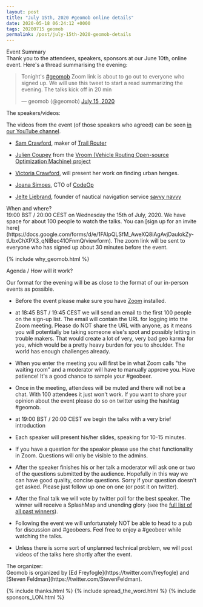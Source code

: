 ```yaml
--- 
layout: post
title: "July 15th, 2020 #geomob online details"
date: 2020-05-18 06:24:12 +0000
tags: 20200715 geomob
permalink: /post/july-15th-2020-geomob-details
---
```


<div class="heading">Event Summary</div>
Thank you to the attendees, speakers, sponsors at our June 10th, online event.
Here's a thread summarising the evening:

<blockquote class="twitter-tweet"><p lang="en" dir="ltr">Tonight&#39;s <a href="https://twitter.com/hashtag/geomob?src=hash&amp;ref_src=twsrc%5Etfw">#geomob</a> Zoom link is about to go out to everyone who signed up. We will use this tweet to start a read summarizing the evening. The talks kick off in 20 min</p>&mdash; geomob (@geomob) <a href="https://twitter.com/geomob/status/1283455616581881856?ref_src=twsrc%5Etfw">July 15, 2020</a></blockquote> 

<div class="heading">The speakers/videos:</div>

The videos from the event (of those speakers who agreed) can be seen
<a href="https://www.youtube.com/channel/UCI2eXLC6z4k4K9EvFcHfL5g">in our YouTube channel</a>.

* [Sam Crawford](https://twitter.com/samcrawford_84), maker of [Trail Router](https://trailrouter.com/)

* [Julien Coupey](https://twitter.com/juliencoupey) from the [Vroom (Vehicle Routing Open-source Optimization Machine) project](http://vroom-project.org/)

* [Victoria Crawford](https://twitter.com/VixCrawford), will present her work on finding urban henges.

* [Joana Simoes](https://twitter.com/doublebyte), CTO of [CodeOp](https://codeop.tech/)

* [Jelte Liebrand](https://www.linkedin.com/in/jelte-liebrand/), founder of nautical navigation service [savvy navvy](https://www.savvy-navvy.com/)


<div class="heading">When and where?</div>
19:00 BST / 20:00 CEST on Wednesday the 15th of July, 2020.
We have space for about 100 people to watch
the talks. You can [sign up for an invite here](https://docs.google.com/forms/d/e/1FAIpQLSfM_AweXQ8iAgAvjDaulokZy-tUbxChXPX3_qNIBec41OFnmQ/viewform). 
The zoom link will be sent to everyone who has signed up about 30 minutes
before the event.

{% include why_geomob.html %}

<div class="heading">Agenda / How will it work?</div>

Our format for the evening will be as close to the format of our in-person
events as possible.

* Before the event please make sure you have [Zoom](https://zoom.us/) installed.

* at 18:45 BST / 19:45 CEST we will send an email to the first 100 people on
the sign-up list. The email will contain the URL for logging into the Zoom
meeting. Please do NOT share the URL with anyone, as it means you will
potentially be taking someone else's spot and possibly letting in trouble
makers. That would create a lot of very, very bad geo karma for you, which
would be a pretty heavy burden for you to shoulder. The world has enough
challenges already. 

* When you enter the meeting you will first be in what Zoom calls "the waiting 
room" and a moderator will have to manually approve you. Have patience!
It's a good chance to sample your #geobeer.

* Once in the meeting, attendees will be muted and there will not be a chat.
With 100 attendees it just won't work. If you want to share your opinion
about the event please do so on twitter using the hashtag #geomob.

* at 19:00 BST / 20:00 CEST we begin the talks with a very brief introduction

* Each speaker will present his/her slides, speaking for 10-15 minutes.

* If you have a question for the speaker please use the chat functionality in Zoom.
Questions will only be visible to the admins.

* After the speaker finishes his or her talk a moderator will ask one or two
of the questions submitted by the audience. Hopefully in this way we can have
good quality, concise questions. Sorry if your question doesn't get asked.
Please just follow up one on one (or post it on twitter).

* After the final talk we will vote by twitter poll for the best speaker. The winner will receive a SplashMap and unending glory (see the [full list of all past winners](http://geomobldn.org/past-speakers)). 

* Following the event we will unfortunately NOT be able to head to a pub for
discussion and #geobeers. Feel free to enjoy a #geobeer while watching
the talks. 

* Unless there is some sort of unplanned technical problem, we will post videos of the talks here shortly after the event.


<div class="heading">The organizer:</div>
Geomob is organized by [Ed Freyfogle](https://twitter.com/freyfogle) and
[Steven Feldman](https://twitter.com/StevenFeldman).

{% include thanks.html %}
{% include spread_the_word.html %}
{% include sponsors_LON.html %}
